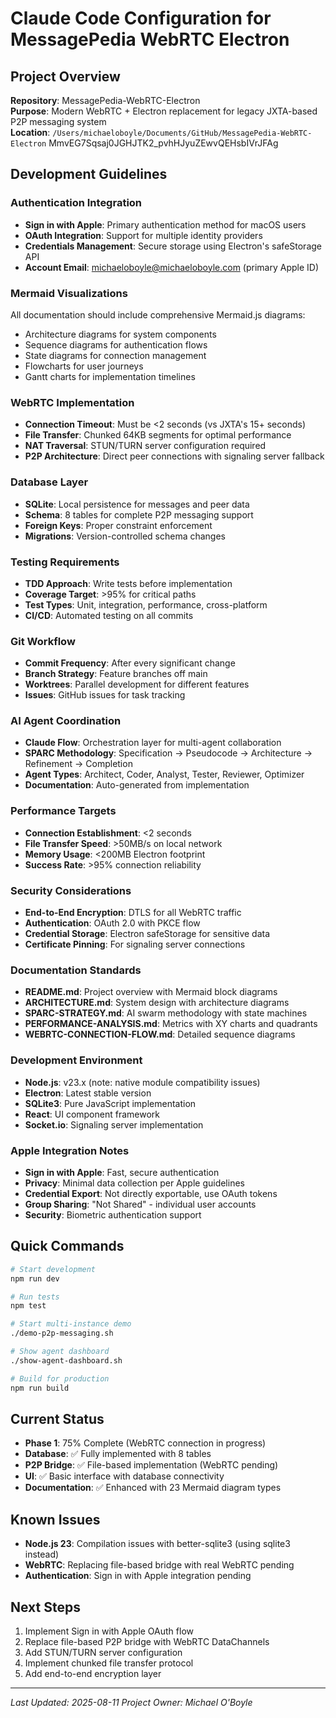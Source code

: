 # Claude Code Configuration for MessagePedia WebRTC Electron

## Project Overview
**Repository**: MessagePedia-WebRTC-Electron  
**Purpose**: Modern WebRTC + Electron replacement for legacy JXTA-based P2P messaging system  
**Location**: `/Users/michaeloboyle/Documents/GitHub/MessagePedia-WebRTC-Electron`
MmvEG7Sqsaj0JGHJTK2_pvhHJyuZEwvQEHsbIVrJFAg
## Development Guidelines

### Authentication Integration
- **Sign in with Apple**: Primary authentication method for macOS users
- **OAuth Integration**: Support for multiple identity providers
- **Credentials Management**: Secure storage using Electron's safeStorage API
- **Account Email**: michaeloboyle@michaeloboyle.com (primary Apple ID)

### Mermaid Visualizations
All documentation should include comprehensive Mermaid.js diagrams:
- Architecture diagrams for system components
- Sequence diagrams for authentication flows
- State diagrams for connection management
- Flowcharts for user journeys
- Gantt charts for implementation timelines

### WebRTC Implementation
- **Connection Timeout**: Must be <2 seconds (vs JXTA's 15+ seconds)
- **File Transfer**: Chunked 64KB segments for optimal performance
- **NAT Traversal**: STUN/TURN server configuration required
- **P2P Architecture**: Direct peer connections with signaling server fallback

### Database Layer
- **SQLite**: Local persistence for messages and peer data
- **Schema**: 8 tables for complete P2P messaging support
- **Foreign Keys**: Proper constraint enforcement
- **Migrations**: Version-controlled schema changes

### Testing Requirements
- **TDD Approach**: Write tests before implementation
- **Coverage Target**: >95% for critical paths
- **Test Types**: Unit, integration, performance, cross-platform
- **CI/CD**: Automated testing on all commits

### Git Workflow
- **Commit Frequency**: After every significant change
- **Branch Strategy**: Feature branches off main
- **Worktrees**: Parallel development for different features
- **Issues**: GitHub issues for task tracking

### AI Agent Coordination
- **Claude Flow**: Orchestration layer for multi-agent collaboration
- **SPARC Methodology**: Specification → Pseudocode → Architecture → Refinement → Completion
- **Agent Types**: Architect, Coder, Analyst, Tester, Reviewer, Optimizer
- **Documentation**: Auto-generated from implementation

### Performance Targets
- **Connection Establishment**: <2 seconds
- **File Transfer Speed**: >50MB/s on local network
- **Memory Usage**: <200MB Electron footprint
- **Success Rate**: >95% connection reliability

### Security Considerations
- **End-to-End Encryption**: DTLS for all WebRTC traffic
- **Authentication**: OAuth 2.0 with PKCE flow
- **Credential Storage**: Electron safeStorage for sensitive data
- **Certificate Pinning**: For signaling server connections

### Documentation Standards
- **README.md**: Project overview with Mermaid block diagrams
- **ARCHITECTURE.md**: System design with architecture diagrams
- **SPARC-STRATEGY.md**: AI swarm methodology with state machines
- **PERFORMANCE-ANALYSIS.md**: Metrics with XY charts and quadrants
- **WEBRTC-CONNECTION-FLOW.md**: Detailed sequence diagrams

### Development Environment
- **Node.js**: v23.x (note: native module compatibility issues)
- **Electron**: Latest stable version
- **SQLite3**: Pure JavaScript implementation
- **React**: UI component framework
- **Socket.io**: Signaling server implementation

### Apple Integration Notes
- **Sign in with Apple**: Fast, secure authentication
- **Privacy**: Minimal data collection per Apple guidelines
- **Credential Export**: Not directly exportable, use OAuth tokens
- **Group Sharing**: "Not Shared" - individual user accounts
- **Security**: Biometric authentication support

## Quick Commands

```bash
# Start development
npm run dev

# Run tests
npm test

# Start multi-instance demo
./demo-p2p-messaging.sh

# Show agent dashboard
./show-agent-dashboard.sh

# Build for production
npm run build
```

## Current Status
- **Phase 1**: 75% Complete (WebRTC connection in progress)
- **Database**: ✅ Fully implemented with 8 tables
- **P2P Bridge**: ✅ File-based implementation (WebRTC pending)
- **UI**: ✅ Basic interface with database connectivity
- **Documentation**: ✅ Enhanced with 23 Mermaid diagram types

## Known Issues
- **Node.js 23**: Compilation issues with better-sqlite3 (using sqlite3 instead)
- **WebRTC**: Replacing file-based bridge with real WebRTC pending
- **Authentication**: Sign in with Apple integration pending

## Next Steps
1. Implement Sign in with Apple OAuth flow
2. Replace file-based P2P bridge with WebRTC DataChannels
3. Add STUN/TURN server configuration
4. Implement chunked file transfer protocol
5. Add end-to-end encryption layer

---
*Last Updated: 2025-08-11*
*Project Owner: Michael O'Boyle*